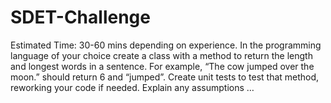 # SDET-Challenge
Estimated Time: 30-60 mins depending on experience. In the programming language of your choice create a class with a method to return the length and longest words in a sentence. For example, “The cow jumped over the moon.” should return 6 and “jumped”. Create unit tests to test that method, reworking your code if needed. Explain any assumptions …
